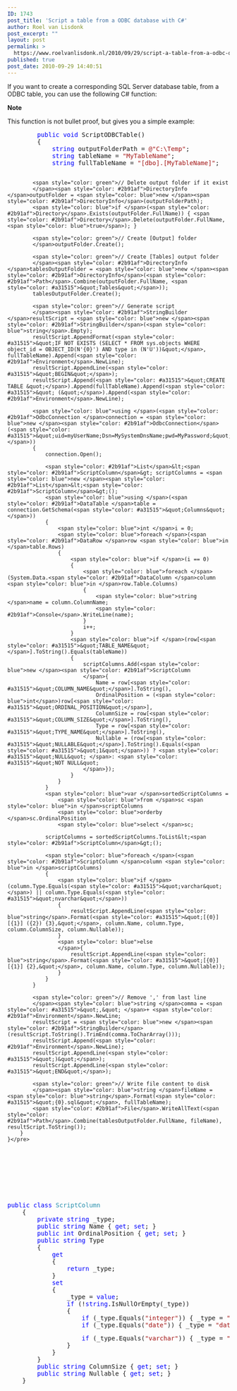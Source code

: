 ```yaml
---
ID: 1743
post_title: 'Script a table from a ODBC database with C#'
author: Roel van Lisdonk
post_excerpt: ""
layout: post
permalink: >
  https://www.roelvanlisdonk.nl/2010/09/29/script-a-table-from-a-odbc-database/
published: true
post_date: 2010-09-29 14:40:51
---
```

<p>If you want to create a corresponding SQL Server database table, from a ODBC table, you can use the following C# function:</p>  <p><strong>Note</strong></p>  <p>This function is not bullet proof, but gives you a simple example:</p>  <pre class="code">        <span style="color: blue">public void </span>ScriptODBCTable()
        {
            <span style="color: blue">string </span>outputFolderPath = <span style="color: #a31515">@&quot;C:\Temp&quot;</span>;
            <span style="color: blue">string </span>tableName = <span style="color: #a31515">&quot;MyTableName&quot;</span>;
            <span style="color: blue">string </span>fullTableName = <span style="color: #a31515">&quot;[dbo].[MyTableName]&quot;</span>;

            <span style="color: green">// Delete output folder if it exist
            </span><span style="color: #2b91af">DirectoryInfo </span>outputFolder = <span style="color: blue">new </span><span style="color: #2b91af">DirectoryInfo</span>(outputFolderPath);
            <span style="color: blue">if </span>(<span style="color: #2b91af">Directory</span>.Exists(outputFolder.FullName)) { <span style="color: #2b91af">Directory</span>.Delete(outputFolder.FullName, <span style="color: blue">true</span>); }

            <span style="color: green">// Create [Output] folder
            </span>outputFolder.Create();

            <span style="color: green">// Create [Tables] output folder
            </span><span style="color: #2b91af">DirectoryInfo </span>tablesOutputFolder = <span style="color: blue">new </span><span style="color: #2b91af">DirectoryInfo</span>(<span style="color: #2b91af">Path</span>.Combine(outputFolder.FullName, <span style="color: #a31515">&quot;Tables&quot;</span>));
            tablesOutputFolder.Create();

            <span style="color: green">// Generate script
            </span><span style="color: #2b91af">StringBuilder </span>resultScript = <span style="color: blue">new </span><span style="color: #2b91af">StringBuilder</span>(<span style="color: blue">string</span>.Empty);
            resultScript.AppendFormat(<span style="color: #a31515">&quot;IF NOT EXISTS (SELECT * FROM sys.objects WHERE object_id = OBJECT_ID(N'{0}') AND type in (N'U'))&quot;</span>, fullTableName).Append(<span style="color: #2b91af">Environment</span>.NewLine);
            resultScript.AppendLine(<span style="color: #a31515">&quot;BEGIN&quot;</span>);
            resultScript.Append(<span style="color: #a31515">&quot;CREATE TABLE &quot;</span>).Append(fullTableName).Append(<span style="color: #a31515">&quot; (&quot;</span>).Append(<span style="color: #2b91af">Environment</span>.NewLine);

            <span style="color: blue">using </span>(<span style="color: #2b91af">OdbcConnection </span>connection = <span style="color: blue">new </span><span style="color: #2b91af">OdbcConnection</span>(<span style="color: #a31515">&quot;uid=myUserName;Dsn=MySystemDnsName;pwd=MyPassword;&quot;</span>))
            {
                connection.Open();

                <span style="color: #2b91af">List</span>&lt;<span style="color: #2b91af">ScriptColumn</span>&gt; scriptColumns = <span style="color: blue">new </span><span style="color: #2b91af">List</span>&lt;<span style="color: #2b91af">ScriptColumn</span>&gt;();
                <span style="color: blue">using </span>(<span style="color: #2b91af">DataTable </span>table = connection.GetSchema(<span style="color: #a31515">&quot;Columns&quot;</span>))
                {
                    <span style="color: blue">int </span>i = 0;
                    <span style="color: blue">foreach </span>(<span style="color: #2b91af">DataRow </span>row <span style="color: blue">in </span>table.Rows)
                    {
                        <span style="color: blue">if </span>(i == 0)
                        {
                            <span style="color: blue">foreach </span>(System.Data.<span style="color: #2b91af">DataColumn </span>column <span style="color: blue">in </span>row.Table.Columns)
                            {
                                <span style="color: blue">string </span>name = column.ColumnName;
                                <span style="color: #2b91af">Console</span>.WriteLine(name);
                            }
                            i++;
                        }
                        <span style="color: blue">if </span>(row[<span style="color: #a31515">&quot;TABLE_NAME&quot;</span>].ToString().Equals(tableName))
                        {
                            scriptColumns.Add(<span style="color: blue">new </span><span style="color: #2b91af">ScriptColumn 
                            </span>{
                                Name = row[<span style="color: #a31515">&quot;COLUMN_NAME&quot;</span>].ToString(),
                                OrdinalPosition = (<span style="color: blue">int</span>)row[<span style="color: #a31515">&quot;ORDINAL_POSITION&quot;</span>],
                                ColumnSize = row[<span style="color: #a31515">&quot;COLUMN_SIZE&quot;</span>].ToString(),
                                Type = row[<span style="color: #a31515">&quot;TYPE_NAME&quot;</span>].ToString(),
                                Nullable = (row[<span style="color: #a31515">&quot;NULLABLE&quot;</span>].ToString().Equals(<span style="color: #a31515">&quot;1&quot;</span>)) ? <span style="color: #a31515">&quot;NULL&quot; </span>: <span style="color: #a31515">&quot;NOT NULL&quot;
                            </span>});
                        }
                    }
                }
                <span style="color: blue">var </span>sortedScriptColumns =
                    <span style="color: blue">from </span>sc <span style="color: blue">in </span>scriptColumns
                    <span style="color: blue">orderby </span>sc.OrdinalPosition
                    <span style="color: blue">select </span>sc;

                scriptColumns = sortedScriptColumns.ToList&lt;<span style="color: #2b91af">ScriptColumn</span>&gt;();

                <span style="color: blue">foreach </span>(<span style="color: #2b91af">ScriptColumn </span>column <span style="color: blue">in </span>scriptColumns)
                {
                    <span style="color: blue">if </span>(column.Type.Equals(<span style="color: #a31515">&quot;varchar&quot;</span>) || column.Type.Equals(<span style="color: #a31515">&quot;nvarchar&quot;</span>))
                    {
                        resultScript.AppendLine(<span style="color: blue">string</span>.Format(<span style="color: #a31515">&quot;[{0}] [{1}] ({2}) {3},&quot;</span>, column.Name, column.Type, column.ColumnSize, column.Nullable));
                    }
                    <span style="color: blue">else
                    </span>{
                        resultScript.AppendLine(<span style="color: blue">string</span>.Format(<span style="color: #a31515">&quot;[{0}] [{1}] {2},&quot;</span>, column.Name, column.Type, column.Nullable));
                    }
                }
            }

            <span style="color: green">// Remove ',' from last line
            </span><span style="color: blue">string </span>comma = <span style="color: #a31515">&quot;,&quot; </span>+ <span style="color: #2b91af">Environment</span>.NewLine;
            resultScript = <span style="color: blue">new </span><span style="color: #2b91af">StringBuilder</span>(resultScript.ToString().TrimEnd(comma.ToCharArray()));
            resultScript.Append(<span style="color: #2b91af">Environment</span>.NewLine);
            resultScript.AppendLine(<span style="color: #a31515">&quot;)&quot;</span>);
            resultScript.AppendLine(<span style="color: #a31515">&quot;END&quot;</span>);

            <span style="color: green">// Write file content to disk
            </span><span style="color: blue">string </span>fileName = <span style="color: blue">string</span>.Format(<span style="color: #a31515">&quot;{0}.sql&quot;</span>, fullTableName);
            <span style="color: #2b91af">File</span>.WriteAllText(<span style="color: #2b91af">Path</span>.Combine(tablesOutputFolder.FullName, fileName), resultScript.ToString());
        }
    }</pre>

<p>&#160;</p>

<pre class="code"><p><span style="color: blue">public class </span><span style="color: #2b91af">ScriptColumn
    </span>{
        <span style="color: blue">private string </span>_type;
        <span style="color: blue">public string </span>Name { <span style="color: blue">get</span>; <span style="color: blue">set</span>; }
        <span style="color: blue">public int </span>OrdinalPosition { <span style="color: blue">get</span>; <span style="color: blue">set</span>; }
        <span style="color: blue">public string </span>Type 
        {
            <span style="color: blue">get
            </span>{
                <span style="color: blue">return </span>_type;
            }
            <span style="color: blue">set
            </span>{
                _type = <span style="color: blue">value</span>;
                <span style="color: blue">if </span>(!<span style="color: blue">string</span>.IsNullOrEmpty(_type))
                {
                    <span style="color: blue">if </span>(_type.Equals(<span style="color: #a31515">&quot;integer&quot;</span>)) { _type = <span style="color: #a31515">&quot;int&quot;</span>; }
                    <span style="color: blue">if </span>(_type.Equals(<span style="color: #a31515">&quot;date&quot;</span>)) { _type = <span style="color: #a31515">&quot;datetime&quot;</span>; }</p><p><span style="color: blue">                    if </span>(_type.Equals(<span style="color: #a31515">&quot;varchar&quot;</span>)) { _type = <span style="color: #a31515">&quot;nvarchar&quot;</span>; }
                }
            }
        }
        <span style="color: blue">public string </span>ColumnSize { <span style="color: blue">get</span>; <span style="color: blue">set</span>; }
        <span style="color: blue">public string </span>Nullable { <span style="color: blue">get</span>; <span style="color: blue">set</span>; }
    }</p></pre>
<a href="http://11011.net/software/vspaste"></a>

<p>&#160;</p>

<p>&#160;</p>

<p>&#160;</p>

<p><a href="http://11011.net/software/vspaste"></a></p>